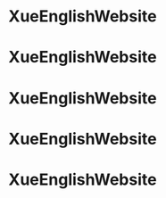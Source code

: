 # XueEnglishWebsite
# XueEnglishWebsite
# XueEnglishWebsite
# XueEnglishWebsite
# XueEnglishWebsite
